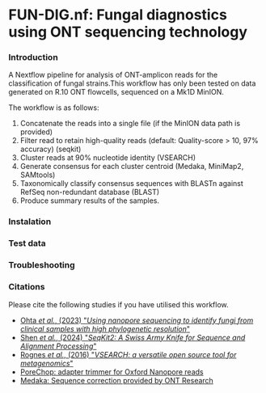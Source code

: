 # FUN-DIG.nf: Fungal diagnostics using ONT sequencing technology

### Introduction

A Nextflow pipeline for analysis of ONT-amplicon reads for the classification of fungal strains.This workflow has only been tested on data generated on R.10 ONT flowcells, sequenced on a Mk1D MinION.

The workflow is as follows:
1. Concatenate the reads into a single file (if the MinION data path is provided)
 2. Filter read to retain high-quality reads (default: Quality-score > 10, 97% accuracy) (seqkit)
 3. Cluster reads at 90% nucleotide identity (VSEARCH)
 4. Generate consensus for each cluster centroid (Medaka, MiniMap2, SAMtools)
 5. Taxonomically classify consensus sequences with BLASTn against RefSeq non-redundant database (BLAST)
 6. Produce summary results of the samples.

### Instalation

### Test data

### Troubleshooting

### Citations

Please cite the following studies if you have utilised this workflow.

- [Ohta *et al.*, (2023) "*Using nanopore sequencing to identify fungi from clinical samples with high phylogenetic resolution*"](https://www.nature.com/articles/s41598-023-37016-0)
- [Shen *et al.*, (2024) "*SeqKit2: A Swiss Army Knife for Sequence and Alignment Processing*"](https://onlinelibrary.wiley.com/doi/10.1002/imt2.191)
- [Rognes *et al.,* (2016) "*VSEARCH: a versatile open source tool for metagenomics*"](https://peerj.com/articles/2584/)
- [PoreChop: adapter trimmer for Oxford Nanopore reads ](https://github.com/rrwick/Porechop)
- [Medaka: Sequence correction provided by ONT Research](https://github.com/nanoporetech/medaka)
